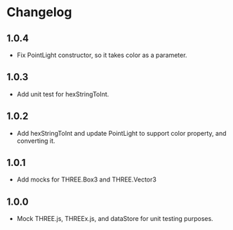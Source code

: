 # Changelog

## 1.0.4
- Fix PointLight constructor, so it takes color as a parameter.

## 1.0.3
- Add unit test for hexStringToInt.

## 1.0.2
- Add hexStringToInt and update PointLight to support color property, and converting it.

## 1.0.1
- Add mocks for THREE.Box3 and THREE.Vector3

## 1.0.0
- Mock THREE.js, THREEx.js, and dataStore for unit testing purposes.
